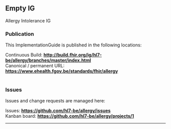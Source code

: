 Empty IG
---
Allergy Intolerance IG

###
### Publication
This ImplementationGuide is published in the following locations:

Continuous Build: __http://build.fhir.org/ig/hl7-be/allergy/branches/master/index.html__  
Canonical / permanent URL: __https://www.ehealth.fgov.be/standards/fhir/allergy__
<br> </br>

### Issues
Issues and change requests are managed here:  

Issues:  __https://github.com/hl7-be/allergy/issues__  
Kanban board:  __https://github.com/hl7-be/allergy/projects/1__  

---


